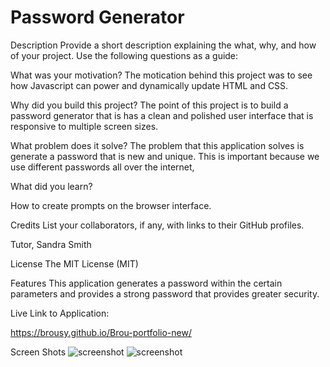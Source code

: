 # Password Generator 


Description
Provide a short description explaining the what, why, and how of your project. Use the following questions as a guide:

What was your motivation? 
The motication behind this project was to see how Javascript can power and dynamically update HTML and CSS. 
<!-- answer done -->
Why did you build this project? 
The point of this project is to build a password generator that is has a clean and polished user interface that is responsive to multiple screen sizes. 
<!-- answer done  -->
What problem does it solve?
The problem that this application solves is generate a password that is new and unique. This is important because we use different passwords all over the internet,
<!-- answer done-->
What did you learn?
<!-- answer done  -->
How to create prompts on the browser interface. 

Credits
List your collaborators, if any, with links to their GitHub profiles.

Tutor, Sandra Smith



License 
The MIT License (MIT)

Features
 This application generates a password within the certain parameters and provides a strong password that provides greater security.  


Live Link to Application:
<!-- add url -->

https://brousy.github.io/Brou-portfolio-new/
<!-- add screenshots -->
Screen Shots
![screenshot](./assets/images/screen1.jpg)
![screenshot](./assets/images/screen2.jpg)


